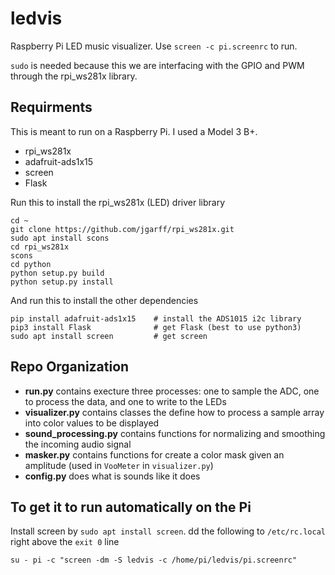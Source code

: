 # ledvis
Raspberry Pi LED music visualizer. Use `screen -c pi.screenrc` to run.

`sudo` is needed because this we are interfacing with the GPIO and PWM through the rpi_ws281x library.

## Requirments

This is meant to run on a Raspberry Pi. I used a Model 3 B+.

 * rpi_ws281x
 * adafruit-ads1x15
 * screen
 * Flask

Run this to install the rpi_ws281x (LED) driver library
```
cd ~
git clone https://github.com/jgarff/rpi_ws281x.git
sudo apt install scons
cd rpi_ws281x
scons
cd python
python setup.py build
python setup.py install
```

And run this to install the other dependencies
```
pip install adafruit-ads1x15	# install the ADS1015 i2c library
pip3 install Flask				# get Flask (best to use python3)
sudo apt install screen 		# get screen
```

## Repo Organization

 * **run.py** contains execture three processes: one to sample the ADC, one to process the data, and one to write to the LEDs
 * **visualizer.py** contains classes the define how to process a sample array into color values to be displayed
 * **sound_processing.py** contains functions for normalizing and smoothing the incoming audio signal
 * **masker.py** contains functions for create a color mask given an amplitude (used in `VooMeter` in `visualizer.py`)
 * **config.py** does what is sounds like it does

## To get it to run automatically on the Pi

Install screen by `sudo apt install screen`. dd the following to `/etc/rc.local` right above the `exit 0` line

```
su - pi -c "screen -dm -S ledvis -c /home/pi/ledvis/pi.screenrc"
```
